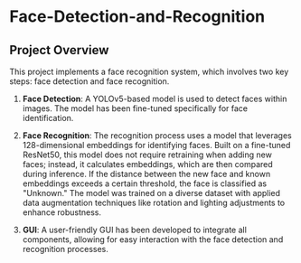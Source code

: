 # Face-Detection-and-Recognition

## Project Overview

This project implements a face recognition system, which involves two key steps: face detection and face recognition.

1. **Face Detection**: A YOLOv5-based model is used to detect faces within images. The model has been fine-tuned specifically for face identification.

2. **Face Recognition**: The recognition process uses a model that leverages 128-dimensional embeddings for identifying faces. Built on a fine-tuned ResNet50, this model does not require retraining when adding new faces; instead, it calculates embeddings, which are then compared during inference. If the distance between the new face and known embeddings exceeds a certain threshold, the face is classified as "Unknown." The model was trained on a diverse dataset with applied data augmentation techniques like rotation and lighting adjustments to enhance robustness.

3. **GUI**: A user-friendly GUI has been developed to integrate all components, allowing for easy interaction with the face detection and recognition processes.

